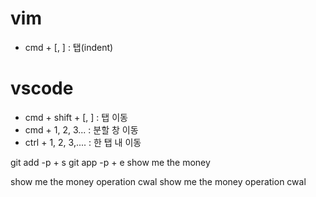 # vim

- cmd + [, ] : 탭(indent)

# vscode

- cmd + shift + [, ] : 탭 이동
- cmd + 1, 2, 3... : 분할 창 이동
- ctrl + 1, 2, 3,.... : 한 탭 내 이동

git add -p + s
git app -p + e
show me the money

show me the money
operation cwal
show me the money
operation cwal

